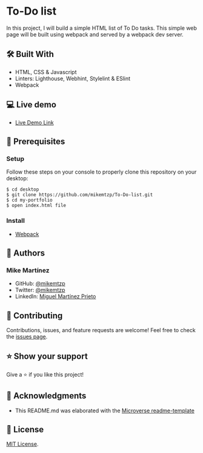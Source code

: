 # To-Do list
In this project, I will build a simple HTML list of To Do tasks. This simple web page will be built using webpack and served by a webpack dev server.

## 🛠️ Built With

- HTML, CSS & Javascript
- Linters: Lighthouse, Webhint, Stylelint & ESlint
- Webpack

## 💻 Live demo
- [Live Demo Link](https://mikemtzp.github.io/To-Do-list/)

## 🧮 Prerequisites

### Setup

Follow these steps on your console to properly clone this repository on your desktop:

```
$ cd desktop
$ git clone https://github.com/mikemtzp/To-Do-list.git
$ cd my-portfolio
$ open index.html file
```

### Install

- [Webpack](https://webpack.js.org/guides/getting-started/)

## 👤 Authors

### Mike Martínez

- GitHub: [@mikemtzp](https://github.com/mikemtzp)
- Twitter: [@mikemtzp](https://twitter.com/mikemtzp)
- LinkedIn: [Miguel Martínez Prieto](https://www.linkedin.com/in/miguel-mart%C3%ADnez-prieto-a42406166/)

## 🤝 Contributing

Contributions, issues, and feature requests are welcome!
Feel free to check the [issues page](https://github.com/mikemtzp/To-Do-list/issues).

## ⭐️ Show your support

Give a ⭐️ if you like this project!

## 🥇 Acknowledgments

- This README.md was elaborated with the [Microverse readme-template](https://github.com/microverseinc/readme-template)

## 📝 License

[MIT License](https://github.com/mikemtzp/To-Do-list/blob/master/MIT.md).
